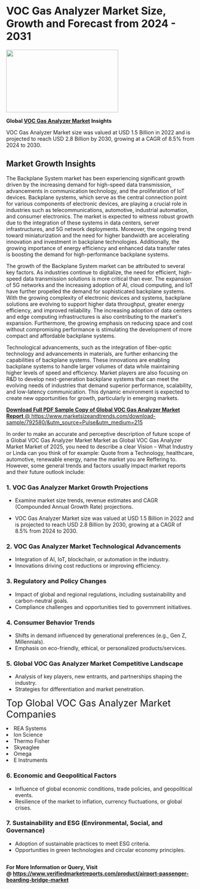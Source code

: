 <H1>VOC Gas Analyzer Market Size, Growth and Forecast from 2024 - 2031</H1><img class="aligncenter size-medium wp-image-584254" src="https://thirdeyenews.in/wp-content/uploads/2024/09/Global-Market-Research-300x168.jpeg" alt="" width="300" height="168" /><p><strong>Global&nbsp;<a href="https://www.marketsizeandtrends.com/download-sample/792580/&amp;utm_source=Pulse&amp;utm_medium=215">VOC Gas Analyzer Market</a> Insights</strong></p><p>VOC Gas Analyzer Market size was valued at USD 1.5 Billion in 2022 and is projected to reach USD 2.8 Billion by 2030, growing at a CAGR of 8.5% from 2024 to 2030.</p><p><h2>Market Growth Insights</h2> <p>The Backplane System market has been experiencing significant growth driven by the increasing demand for high-speed data transmission, advancements in communication technology, and the proliferation of IoT devices. Backplane systems, which serve as the central connection point for various components of electronic devices, are playing a crucial role in industries such as telecommunications, automotive, industrial automation, and consumer electronics. The market is expected to witness robust growth due to the integration of these systems in data centers, server infrastructures, and 5G network deployments. Moreover, the ongoing trend toward miniaturization and the need for higher bandwidth are accelerating innovation and investment in backplane technologies. Additionally, the growing importance of energy efficiency and enhanced data transfer rates is boosting the demand for high-performance backplane systems.</p> <p><a href="#"></a></p> <p>The growth of the Backplane System market can be attributed to several key factors. As industries continue to digitalize, the need for efficient, high-speed data transmission solutions is more critical than ever. The expansion of 5G networks and the increasing adoption of AI, cloud computing, and IoT have further propelled the demand for sophisticated backplane systems. With the growing complexity of electronic devices and systems, backplane solutions are evolving to support higher data throughput, greater energy efficiency, and improved reliability. The increasing adoption of data centers and edge computing infrastructures is also contributing to the market's expansion. Furthermore, the growing emphasis on reducing space and cost without compromising performance is stimulating the development of more compact and affordable backplane systems.</p> <p>Technological advancements, such as the integration of fiber-optic technology and advancements in materials, are further enhancing the capabilities of backplane systems. These innovations are enabling backplane systems to handle larger volumes of data while maintaining higher levels of speed and efficiency. Market players are also focusing on R&D to develop next-generation backplane systems that can meet the evolving needs of industries that demand superior performance, scalability, and low-latency communication. This dynamic environment is expected to create new opportunities for growth, particularly in emerging markets.</p> <p><a href="#"></p><p><span class=""><strong>Download Full PDF Sample Copy of Global VOC Gas Analyzer Market Report</strong> @ <a href="https://www.marketsizeandtrends.com/download-sample/792580/&amp;utm_source=Pulse&amp;utm_medium=215" target="_blank">https://www.marketsizeandtrends.com/download-sample/792580/&amp;utm_source=Pulse&amp;utm_medium=215</a></span></p><p>In order to make an accurate and perceptive description of future scope of a Global&nbsp;VOC Gas Analyzer Market Market as Global&nbsp;VOC Gas Analyzer Market Market of 2025, you need to describe a clear Vision &ndash; What Industry or Linda can you think of for example: Quote from a Technology, healthcare, automotive, renewable energy, name the market you are Reffering to. However, some general trends and factors usually impact market reports and their future outlook include:</p><h3>1.&nbsp;<strong>VOC Gas Analyzer Market Growth Projections</strong></h3><ul><li>Examine market size trends, revenue estimates and CAGR (Compounded Annual Growth Rate) projections.</li><li><p>VOC Gas Analyzer Market size was valued at USD 1.5 Billion in 2022 and is projected to reach USD 2.8 Billion by 2030, growing at a CAGR of 8.5% from 2024 to 2030.</p></li></ul><h3>2.&nbsp;<strong>VOC Gas Analyzer Market Technological Advancements</strong></h3><ul><li>Integration of AI, IoT, blockchain, or automation in the industry.</li><li>Innovations driving cost reductions or improving efficiency.</li></ul><h3>3.&nbsp;<strong>Regulatory and Policy Changes</strong></h3><ul><li>Impact of global and regional regulations, including sustainability and carbon-neutral goals.</li><li>Compliance challenges and opportunities tied to government initiatives.</li></ul><h3>4.&nbsp;<strong>Consumer Behavior Trends</strong></h3><ul><li>Shifts in demand influenced by generational preferences (e.g., Gen Z, Millennials).</li><li>Emphasis on eco-friendly, ethical, or personalized products/services.</li></ul><h3>5.&nbsp;<strong>Global VOC Gas Analyzer Market Competitive Landscape</strong></h3><ul><li>Analysis of key players, new entrants, and partnerships shaping the industry.</li><li>Strategies for differentiation and market penetration.</li></ul><p data-pm-slice="1 1 []"><span style="color: inherit; font-family: inherit; font-size: 25px;">Top Global VOC Gas Analyzer Market Companies</span></p><div class="" data-test-id=""><p><li>REA Systems</li><li> Ion Science</li><li> Thermo Fisher</li><li> Skyeaglee</li><li> Omega</li><li> E Instruments</li></p></div><h3>6.&nbsp;<strong>Economic and Geopolitical Factors</strong></h3><ul><li>Influence of global economic conditions, trade policies, and geopolitical events.</li><li>Resilience of the market to inflation, currency fluctuations, or global crises.</li></ul><h3>7.&nbsp;<strong>Sustainability and ESG (Environmental, Social, and Governance)</strong></h3><ul><li>Adoption of sustainable practices to meet ESG criteria.</li><li>Opportunities in green technologies and circular economy principles.</li></ul><h2><strong style="font-size: 14px;">For More Information or Query, Visit @&nbsp;</strong><a style="background-color: #ffffff; font-size: 14px;" href="https://www.marketsizeandtrends.com/report/voc-gas-analyzer-market/" target="_blank">https://www.verifiedmarketreports.com/product/airport-passenger-boarding-bridge-market</a></h2>
